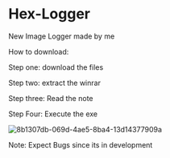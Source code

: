 # Hex-Logger

New Image Logger made by me

How to download:

Step one: download the files 

Step two: extract the winrar

Step three: Read the note 

Step Four: Execute the exe

![8b1307db-069d-4ae5-8ba4-13d14377909a](https://user-images.githubusercontent.com/124334084/216520215-04126f74-90ed-4fc3-a989-1d254722dae7.png)

Note: Expect Bugs since its in development


